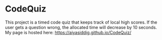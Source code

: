 # CodeQuiz

This project is a timed code quiz that keeps track of local high scores. If the user gets a question wrong, the allocated time will decrease by 10 seconds. My page is hosted here: https://aiyasiddig.github.io/CodeQuiz/
